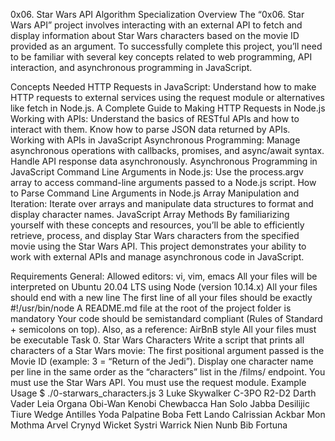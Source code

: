 0x06. Star Wars API
Algorithm Specialization
Overview
The “0x06. Star Wars API” project involves interacting with an external API to fetch and display information about Star Wars characters based on the movie ID provided as an argument. To successfully complete this project, you’ll need to be familiar with several key concepts related to web programming, API interaction, and asynchronous programming in JavaScript.

Concepts Needed
HTTP Requests in JavaScript:
Understand how to make HTTP requests to external services using the request module or alternatives like fetch in Node.js.
A Complete Guide to Making HTTP Requests in Node.js
Working with APIs:
Understand the basics of RESTful APIs and how to interact with them.
Know how to parse JSON data returned by APIs.
Working with APIs in JavaScript
Asynchronous Programming:
Manage asynchronous operations with callbacks, promises, and async/await syntax.
Handle API response data asynchronously.
Asynchronous Programming in JavaScript
Command Line Arguments in Node.js:
Use the process.argv array to access command-line arguments passed to a Node.js script.
How to Parse Command Line Arguments in Node.js
Array Manipulation and Iteration:
Iterate over arrays and manipulate data structures to format and display character names.
JavaScript Array Methods
By familiarizing yourself with these concepts and resources, you’ll be able to efficiently retrieve, process, and display Star Wars characters from the specified movie using the Star Wars API. This project demonstrates your ability to work with external APIs and manage asynchronous code in JavaScript.

Requirements
General:
Allowed editors: vi, vim, emacs
All your files will be interpreted on Ubuntu 20.04 LTS using Node (version 10.14.x)
All your files should end with a new line
The first line of all your files should be exactly #!/usr/bin/node
A README.md file at the root of the project folder is mandatory
Your code should be semistandard compliant (Rules of Standard + semicolons on top). Also, as a reference: AirBnB style
All your files must be executable
Task
0. Star Wars Characters
Write a script that prints all characters of a Star Wars movie:
The first positional argument passed is the Movie ID (example: 3 = “Return of the Jedi”).
Display one character name per line in the same order as the “characters” list in the /films/ endpoint.
You must use the Star Wars API.
You must use the request module.
Example Usage
$ ./0-starwars_characters.js 3
Luke Skywalker
C-3PO
R2-D2
Darth Vader
Leia Organa
Obi-Wan Kenobi
Chewbacca
Han Solo
Jabba Desilijic Tiure
Wedge Antilles
Yoda
Palpatine
Boba Fett
Lando Calrissian
Ackbar
Mon Mothma
Arvel Crynyd
Wicket Systri Warrick
Nien Nunb
Bib Fortuna
